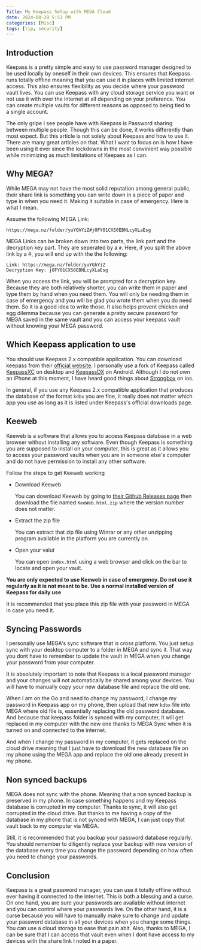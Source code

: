 ```yaml
---
Title: My Keepass Setup with MEGA Cloud
date: 2024-08-29 5:53 PM
categories: [Misc]
tags: [tip, security]
---
```


## Introduction
Keepass is a pretty simple and easy to use password manager designed to be used locally by oneself in their own devices. This ensures that Keepass runs totally offline meaning that you can use it in places with limited internet access. This also ensures flexibility as you decide where your password vault lives. You can use Keepass with any cloud storage service you want or not use it with over the internet at all depending on your preference. You can create multiple vaults for different reasons as opposed to being tied to a single account.

The only gripe I see people have with Keepass is Password sharing between multiple people. Though this can be done, it works differently than most expect. But this article is not solely about Keepass and how to use it. There are many great articles on that. What I want to focus on is how I have been using it ever since the lockdowns in the most convinient way possible while minimizing as much limitations of Keepass as I can.

## Why MEGA?
While MEGA may not have the most solid reputation among general public, their share link is something you can write down in a piece of paper and type in when you need it. Making it suitable in case of emergency. Here is what I mean.

Assume the following MEGA Link:

    https://mega.nz/folder/yuYGhYiZ#jOFY01CXS6EBNLcyXLaEsg

MEGA Links can be broken down into two parts, the link part and the decryption  key part. They are seperated by a `#`. Here, if you split the above link by a #, you will end up with the the following:

    Link: https://mega.nz/folder/yuYGhYiZ
    Decryption Key: jOFY01CXS6EBNLcyXLaEsg

When you access the link, you will be prompted for a decryption key. Because they are both relatively shorter, you can write them in paper and type them by hand when you need them. You will only be needing them in case of emergency and you will be glad you wrote them when you do need them. So it is a good idea to write those. It also helps prevent chicken and egg dilemma because you can generate a pretty secure password for MEGA saved in the same vault and you can access your keepass vault without knowing your MEGA password.

## Which Keepass application to use
You should use Keepass 2.x compatible application. You can download keepass from their [official website](https://keepass.info/download.html). I personally use a fork of Keepass called [KeepassXC](https://keepassxc.org/) on desktop and [KeepassDX](https://www.keepassdx.com/) on Android. Although I do not own an iPhone at this moment, I have heard good things about [Strongbox](https://apps.apple.com/us/app/strongbox-password-manager/id897283731) on ios.

In general, if you use any Keepass 2.x compatible application that produces the database of the format `kdbx` you are fine, it really does not matter which app you use as long as it is listed under Keepass's official downloads page.

## Keeweb
Keeweb is a software that allows you to access Keepass database in a web browser without installing any software. Even though Keepass is something you are supposed to install on your computer, this is great as it allows you to access your password vaults when you are in someone else's computer and do not have permission to install any other software.

Follow the steps to get Keeweb working
* Download Keeweb

    You can download Keeweb by going to [their Github Releases page](https://github.com/keeweb/keeweb/releases/) then download the file named `KeeWeb.html.zip` where the version number does not matter.

* Extract the zip file

    You can extract that zip file using Winrar or any other unzipping program available in the platform you are currently on

* Open your valut

    You can open `index.html` using a web browser and click on the bar to locate and open your vault.

**You are only expected to use Keeweb in case of emergency. Do not use it regularly as it is not meant to be. Use a normal installed version of Keepass for daily use**

It is recommended that you place this zip file with your password in MEGA in case you need it.

## Syncing Passwords
I personally use MEGA's sync software that is cross platform. You just setup sync with your desktop computer to a folder in MEGA and sync it. That way you dont have to remember to update the vault in MEGA when you change your password from your computer.

It is absolutely important to note that Keepass is a local password manager and your changes will not automatically be shared among your devices. You will have to manually copy your new database file and replace the old one.

When I am on the Go and need to change my password, I change my password in Keepass app on my phone, then upload that new `kdbx` file into MEGA where old file is, essentially replacing the old password database. And because that keepass folder is synced with my computer, it will get replaced in my computer with the new one thanks to MEGA Sync when it is turned on and connected to the internet.

And when I change my password in my computer, it gets replaced on the cloud drive meaning that I just have to download the new database file on my phone using the MEGA app and replace the old one already present in my phone.

## Non synced backups
MEGA does not sync with the phone. Meaning that a non synced backup is preserved in my phone. In case something happens and my Keepass database is corrupted in my computer. Thanks to sync, it will also get corrupted in the cloud drive. But thanks to me having a copy of the database in my phone that is not synced with MEGA, I can just copy that vault back to my computer via MEGA.

Still, it is recommended that you backup your password database regularly. You should remember to diligently replace your backup with new version of the database every time you change the password depending on how often you need to change your passwords.

## Conclusion
Keepass is a great password manager, you can use it totally offline without ever having it connected to the internet. This is both a blessing and a curse. On one hand, you are sure your passwords are available without internet and you can control where your passwords live. On the other hand, it is a curse because you will have to manually make sure to change and update your password database in all your devices when you change some things. You can use a cloud storage to ease that pain abit. Also, thanks to MEGA, I can be sure that I can access that vault even when I dont have access to my devices with the share link I noted in a paper.